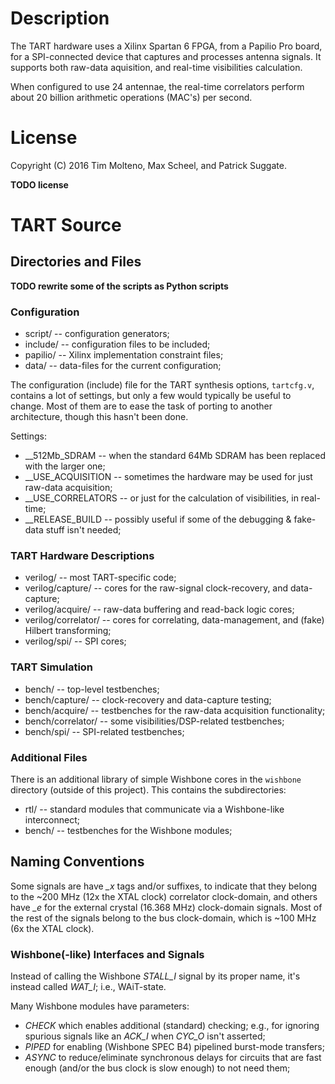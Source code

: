 # Description

The TART hardware uses a Xilinx Spartan 6 FPGA, from a Papilio Pro board, for a SPI-connected device that captures and processes antenna signals. It supports both raw-data aquisition, and real-time visibilities calculation.

When configured to use 24 antennae, the real-time correlators perform about 20 billion arithmetic operations (MAC's) per second.

# License

Copyright (C) 2016 Tim Molteno, Max Scheel, and Patrick Suggate.

**TODO license**

# TART Source

## Directories and Files

**TODO rewrite some of the scripts as Python scripts**

### Configuration
* script/              -- configuration generators;
* include/             -- configuration files to be included;
* papilio/             -- Xilinx implementation constraint files;
* data/                -- data-files for the current configuration;

The configuration (include) file for the TART synthesis options, `tartcfg.v`, contains a lot of settings, but only a few would typically be useful to change. Most of them are to ease the task of porting to another architecture, though this hasn't been done.

Settings:
* __512Mb_SDRAM     -- when the standard 64Mb SDRAM has been replaced with the larger one;
* __USE_ACQUISITION -- sometimes the hardware may be used for just raw-data acquisition;
* __USE_CORRELATORS -- or just for the calculation of visibilities, in real-time;
* __RELEASE_BUILD   -- possibly useful if some of the debugging & fake-data stuff isn't needed;

### TART Hardware Descriptions
* verilog/             -- most TART-specific code;
* verilog/capture/     -- cores for the raw-signal clock-recovery, and data-capture;
* verilog/acquire/     -- raw-data buffering and read-back logic cores;
* verilog/correlator/  -- cores for correlating, data-management, and (fake) Hilbert transforming;
* verilog/spi/         -- SPI cores;

### TART Simulation
* bench/               -- top-level testbenches;
* bench/capture/       -- clock-recovery and data-capture testing;
* bench/acquire/       -- testbenches for the raw-data acquisition functionality;
* bench/correlator/    -- some visibilities/DSP-related testbenches;
* bench/spi/           -- SPI-related testbenches;

### Additional Files
There is an additional library of simple Wishbone cores in the `wishbone` directory (outside of this project). This contains the subdirectories:
* rtl/    -- standard modules that communicate via a Wishbone-like interconnect;
* bench/  -- testbenches for the Wishbone modules;


## Naming Conventions
Some signals are have *_x* tags and/or suffixes, to indicate that they belong to the ~200 MHz (12x the XTAL clock) correlator clock-domain, and others have *_e* for the external crystal (16.368 MHz) clock-domain signals.  Most of the rest of the signals belong to the bus clock-domain, which is ~100 MHz (6x the XTAL clock).

### Wishbone(-like) Interfaces and Signals
Instead of calling the Wishbone *STALL_I* signal by its proper name, it's instead called *WAT_I*; i.e., WAiT-state.

Many Wishbone modules have parameters:
* *CHECK* which enables additional (standard) checking; e.g., for ignoring spurious signals like an *ACK_I* when *CYC_O* isn't asserted;
* *PIPED* for enabling (Wishbone SPEC B4) pipelined burst-mode transfers;
* *ASYNC* to reduce/eliminate synchronous delays for circuits that are fast enough (and/or the bus clock is slow enough) to not need them;
